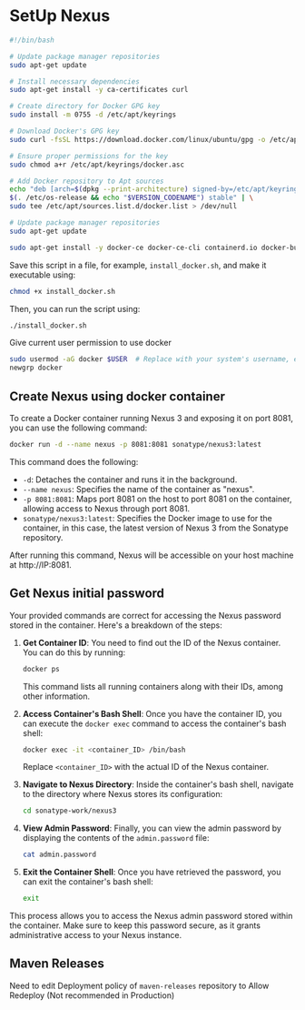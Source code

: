 # SetUp Nexus

```bash
#!/bin/bash

# Update package manager repositories
sudo apt-get update

# Install necessary dependencies
sudo apt-get install -y ca-certificates curl

# Create directory for Docker GPG key
sudo install -m 0755 -d /etc/apt/keyrings

# Download Docker's GPG key
sudo curl -fsSL https://download.docker.com/linux/ubuntu/gpg -o /etc/apt/keyrings/docker.asc

# Ensure proper permissions for the key
sudo chmod a+r /etc/apt/keyrings/docker.asc

# Add Docker repository to Apt sources
echo "deb [arch=$(dpkg --print-architecture) signed-by=/etc/apt/keyrings/docker.asc] https://download.docker.com/linux/ubuntu \
$(. /etc/os-release && echo "$VERSION_CODENAME") stable" | \
sudo tee /etc/apt/sources.list.d/docker.list > /dev/null

# Update package manager repositories
sudo apt-get update

sudo apt-get install -y docker-ce docker-ce-cli containerd.io docker-buildx-plugin docker-compose-plugin 
```

Save this script in a file, for example, `install_docker.sh`, and make it executable using:

```bash
chmod +x install_docker.sh
```

Then, you can run the script using:

```bash
./install_docker.sh
```

Give current user permission to use docker

```bash
sudo usermod -aG docker $USER  # Replace with your system's username, e.g., 'ssm-user'
newgrp docker
```

## Create Nexus using docker container

To create a Docker container running Nexus 3 and exposing it on port 8081, you can use the following command:

```bash
docker run -d --name nexus -p 8081:8081 sonatype/nexus3:latest
```

This command does the following:

- `-d`: Detaches the container and runs it in the background.
- `--name nexus`: Specifies the name of the container as "nexus".
- `-p 8081:8081`: Maps port 8081 on the host to port 8081 on the container, allowing access to Nexus through port 8081.
- `sonatype/nexus3:latest`: Specifies the Docker image to use for the container, in this case, the latest version of Nexus 3 from the Sonatype repository.

After running this command, Nexus will be accessible on your host machine at http://IP:8081.

## Get Nexus initial password
Your provided commands are correct for accessing the Nexus password stored in the container. Here's a breakdown of the steps:

1. **Get Container ID**: You need to find out the ID of the Nexus container. You can do this by running:

    ```bash
    docker ps
    ```

    This command lists all running containers along with their IDs, among other information.

2. **Access Container's Bash Shell**: Once you have the container ID, you can execute the `docker exec` command to access the container's bash shell:

    ```bash
    docker exec -it <container_ID> /bin/bash
    ```

    Replace `<container_ID>` with the actual ID of the Nexus container.

3. **Navigate to Nexus Directory**: Inside the container's bash shell, navigate to the directory where Nexus stores its configuration:

    ```bash
    cd sonatype-work/nexus3
    ```

4. **View Admin Password**: Finally, you can view the admin password by displaying the contents of the `admin.password` file:

    ```bash
    cat admin.password
    ```

5. **Exit the Container Shell**: Once you have retrieved the password, you can exit the container's bash shell:

    ```bash
    exit
    ```

This process allows you to access the Nexus admin password stored within the container. Make sure to keep this password secure, as it grants administrative access to your Nexus instance.


## Maven Releases
Need to edit Deployment policy of `maven-releases` repository to Allow Redeploy (Not recommended in Production)
